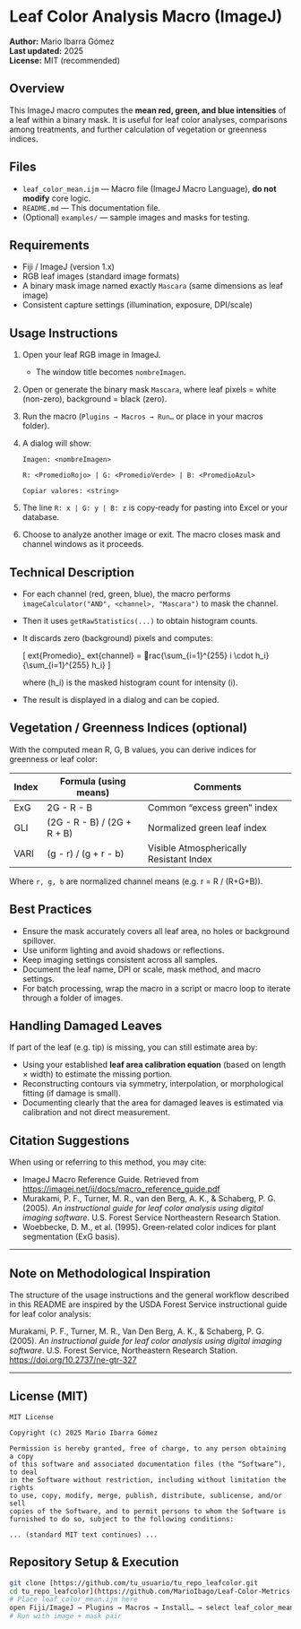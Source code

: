 # Leaf Color Analysis Macro (ImageJ)

**Author:** Mario Ibarra Gómez  
**Last updated:** 2025  
**License:** MIT (recommended)  

## Overview  
This ImageJ macro computes the **mean red, green, and blue intensities** of a leaf within a binary mask. It is useful for leaf color analyses, comparisons among treatments, and further calculation of vegetation or greenness indices.

## Files  
- `leaf_color_mean.ijm` — Macro file (ImageJ Macro Language), **do not modify** core logic.  
- `README.md` — This documentation file.  
- (Optional) `examples/` — sample images and masks for testing.

## Requirements  
- Fiji / ImageJ (version 1.x)  
- RGB leaf images (standard image formats)  
- A binary mask image named exactly `Mascara` (same dimensions as leaf image)  
- Consistent capture settings (illumination, exposure, DPI/scale)

## Usage Instructions  
1. Open your leaf RGB image in ImageJ.  
   - The window title becomes `nombreImagen`.  
2. Open or generate the binary mask `Mascara`, where leaf pixels = white (non-zero), background = black (zero).  
3. Run the macro (`Plugins → Macros → Run…` or place in your macros folder).  
4. A dialog will show:

   ```
   Imagen: <nombreImagen>

   R: <PromedioRojo> | G: <PromedioVerde> | B: <PromedioAzul>

   Copiar valores: <string>
   ```

5. The line `R: x | G: y | B: z` is copy‑ready for pasting into Excel or your database.  
6. Choose to analyze another image or exit. The macro closes mask and channel windows as it proceeds.

## Technical Description  
- For each channel (red, green, blue), the macro performs `imageCalculator("AND", <channel>, "Mascara")` to mask the channel.  
- Then it uses `getRawStatistics(...)` to obtain histogram counts.  
- It discards zero (background) pixels and computes:

  \[
  	ext{Promedio}_	ext{channel} = rac{\sum_{i=1}^{255} i \cdot h_i}{\sum_{i=1}^{255} h_i}
  \]

  where \(h_i\) is the masked histogram count for intensity \(i\).  
- The result is displayed in a dialog and can be copied.

## Vegetation / Greenness Indices (optional)  
With the computed mean R, G, B values, you can derive indices for greenness or leaf color:

| Index | Formula (using means) | Comments |
|---|---|---|
| ExG | 2G - R - B | Common “excess green” index |
| GLI | (2G - R - B) / (2G + R + B) | Normalized green leaf index |
| VARI | (g - r) / (g + r - b) | Visible Atmospherically Resistant Index |

Where `r, g, b` are normalized channel means (e.g. r = R / (R+G+B)).

## Best Practices  
- Ensure the mask accurately covers all leaf area, no holes or background spillover.  
- Use uniform lighting and avoid shadows or reflections.  
- Keep imaging settings consistent across all samples.  
- Document the leaf name, DPI or scale, mask method, and macro settings.  
- For batch processing, wrap the macro in a script or macro loop to iterate through a folder of images.

## Handling Damaged Leaves  
If part of the leaf (e.g. tip) is missing, you can still estimate area by:

- Using your established **leaf area calibration equation** (based on length × width) to estimate the missing portion.  
- Reconstructing contours via symmetry, interpolation, or morphological fitting (if damage is small).  
- Documenting clearly that the area for damaged leaves is estimated via calibration and not direct measurement.

## Citation Suggestions  
When using or referring to this method, you may cite:

- ImageJ Macro Reference Guide. Retrieved from https://imagej.net/ij/docs/macro_reference_guide.pdf  
- Murakami, P. F., Turner, M. R., van den Berg, A. K., & Schaberg, P. G. (2005). *An instructional guide for leaf color analysis using digital imaging software*. U.S. Forest Service Northeastern Research Station.  
- Woebbecke, D. M., et al. (1995). Green‑related color indices for plant segmentation (ExG basis).


---

## Note on Methodological Inspiration
The structure of the usage instructions and the general workflow described in this README 
are inspired by the USDA Forest Service instructional guide for leaf color analysis:

Murakami, P. F., Turner, M. R., Van Den Berg, A. K., & Schaberg, P. G. (2005). 
*An instructional guide for leaf color analysis using digital imaging software*. 
U.S. Forest Service, Northeastern Research Station. 
https://doi.org/10.2737/ne-gtr-327

---
## License (MIT)  
```
MIT License

Copyright (c) 2025 Mario Ibarra Gómez

Permission is hereby granted, free of charge, to any person obtaining a copy
of this software and associated documentation files (the “Software”), to deal
in the Software without restriction, including without limitation the rights
to use, copy, modify, merge, publish, distribute, sublicense, and/or sell
copies of the Software, and to permit persons to whom the Software is
furnished to do so, subject to the following conditions:

... (standard MIT text continues) ...
```

## Repository Setup & Execution  
```bash
git clone [https://github.com/tu_usuario/tu_repo_leafcolor.git
cd tu_repo_leafcolor](https://github.com/MarioIbago/Leaf-Color-Metrics-from-RGB-Scans-ImageJ-Macro-/)
# Place leaf_color_mean.ijm here
open Fiji/ImageJ → Plugins → Macros → Install… → select leaf_color_mean.ijm
# Run with image + mask pair
```
